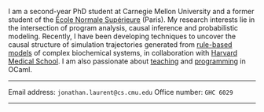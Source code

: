 I am a second-year PhD student at Carnegie Mellon University and a
former student of the [École Normale Supérieure](http://www.ens.fr/en) (Paris).
My research interests lie in the intersection of program analysis, causal inference
and probabilistic modeling. Recently, I have been developing techniques to uncover
the causal structure of simulation trajectories generated from 
[rule-based models](https://kappalanguage.org/)
of complex biochemical systems, in collaboration with 
[Harvard Medical School](https://fontana.hms.harvard.edu/).
I am also passionate about [teaching](/index.html#teaching) 
and [programming](/index.html#software) in OCaml.

------------------ -----------------------------
Email address:     `jonathan.laurent@cs.cmu.edu`
Office number:     `GHC 6029`
------------------ -----------------------------